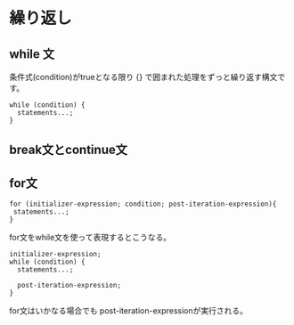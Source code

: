 # 繰り返し

## while 文
条件式(condition)がtrueとなる限り {} で囲まれた処理をずっと繰り返す構文です。
```
while (condition) {
  statements...;
}
```

## break文とcontinue文

## for文

```
for (initializer-expression; condition; post-iteration-expression){
 statements...;
}
```

for文をwhile文を使って表現するとこうなる。
```
initializer-expression;
while (condition) {
  statements...;

  post-iteration-expression;
}
```
for文はいかなる場合でも post-iteration-expressionが実行される。
